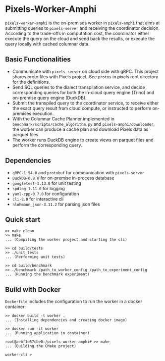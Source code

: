 # Pixels-Worker-Amphi

`pixels-worker-amphi` is the on-premises worker in `pixels-amphi` that aims at submitting queries to 
`pixels-server` and receiving the coordinator decision. According to the trade-offs in computation cost, 
the coordinator either execute the query on the cloud and send back the results, or execute the query 
locally with cached columnar data.

## Basic Functionalities

- Communicate with `pixels-server` on cloud side with gRPC. This project shares proto files with Pixels project.
See `protos` in pixels root directory for the definitions.
- Send SQL queries to the dialect transpilation service, and decide corresponding queries for both the 
in-cloud query engine (Trino) and on-premise query engine (DuckDB).
- Submit the transpiled query to the coordinator service, to receive either the 
exact query result from cloud compute, or instructed to perform on-premises execution.
- With the Columnar Cache Planner implemented in `benchmark/scripts/cache_algorithm.py`
and `pixels-amphi/downloader`, the worker can produce a cache plan and download Pixels data as parquet files.
- The worker runs DuckDB engine to create views on parquet files and perform the corresponding query.

## Dependencies

- `gRPC-1.54.0` and `protobuf` for communication with `pixels-server`
- `DuckDB-0.8.0` for on-premise in-process database
- `googletest-1.13.0` for unit testing
- `spdlog-1.11.0` for logging
- `yaml-cpp-0.7.0` for configuration
- `cli-2.0` for interactive cli
- `nlohmann_json-3.11.2` for parsing json files

## Quick start
```
>> make clean
>> make
... (Compiling the worker project and starting the cli)

>> cd build/tests
>> ./unit_tests
... (Performing unit tests)

>> cd build/benchmark
>> ./benchmark /path_to_worker_config /path_to_experiment_config
... (Running the benchmark experiment)
```

## Build with Docker

`Dockerfile` includes the configuration to run the worker in a docker container:
```
>> docker build -t worker .
... (Installing dependencies and creating docker image)

>> docker run -it worker
... (Running application in container)

root@aebf1e57cbe0:/pixels-worker-amphi# >> make
... (Building the CMake project)

worker-cli > 
```